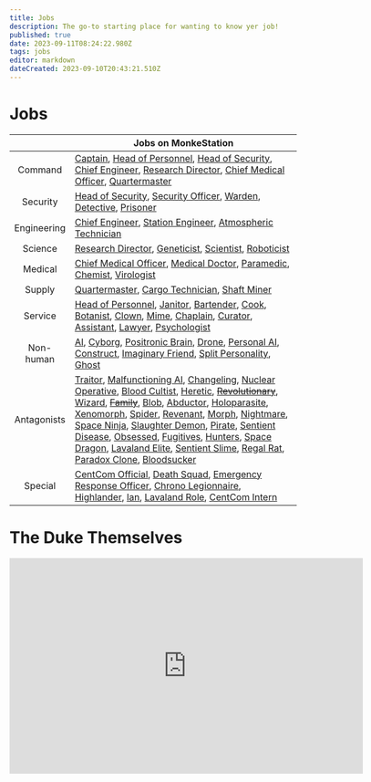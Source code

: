 ```yaml
---
title: Jobs
description: The go-to starting place for wanting to know yer job!
published: true
date: 2023-09-11T08:24:22.980Z
tags: jobs
editor: markdown
dateCreated: 2023-09-10T20:43:21.510Z
---
```


# Jobs

|             | Jobs on MonkeStation|
|:-----------:|---------------------------------------------------------------------------------------------------------------------------------------------------------------------------------------------------------------------------------------------------------------------------------------------------------------------------------------------------------|
|   Command   | [Captain](/jobs/command/captain), [Head of Personnel](/jobs/service/head-of-personnel), [Head of Security](/jobs/security/head-of-security), [Chief Engineer](/jobs/engineering/chief-engineer), [Research Director](/jobs/science/research-director), [Chief Medical Officer](/jobs/medical/chief-medical-officer), [Quartermaster](/jobs/supply/quartermaster)|
|   Security  | [Head of Security](/jobs/security/head-of-security), [Security Officer](/jobs/security/security-officer), [Warden](/jobs/security/warden), [Detective](/jobs/security/detective), [Prisoner](/jobs/security/prisoner) |
| Engineering | [Chief Engineer](/jobs/engineering/chief-engineer), [Station Engineer](/jobs/engineering/station-engineer), [Atmospheric Technician](/jobs/engineering/atmospheric-technician)|
|   Science   | [Research Director](/jobs/science/research-director), [Geneticist](/jobs/science/geneticist), [Scientist](/jobs/science/scientist), [Roboticist](/jobs/science/roboticist)|
|   Medical   | [Chief Medical Officer](/jobs/medical/chief-medical-officer), [Medical Doctor](/jobs/medical/medical-doctor), [Paramedic](/jobs/medical/paramedic), [Chemist](/jobs/medical/chemist), [Virologist](/jobs/medical/virologist) |
|    Supply   | [Quartermaster](/jobs/supply/quartermaster), [Cargo Technician](/jobs/supply/cargo-technician), [Shaft Miner](/jobs/supply/shaft-miner) |
|   Service   | [Head of Personnel](/jobs/service/head-of-personnel), [Janitor](/jobs/service/janitor), [Bartender](/jobs/service/bartender), [Cook](/jobs/service/cook), [Botanist](/jobs/service/botanist), [Clown](/jobs/service/clown), [Mime](/jobs/service/mime), [Chaplain](/jobs/service/chaplain), [Curator](/jobs/service/curator), [Assistant](/jobs/service/assistant), [Lawyer](/jobs/service/lawyer), [Psychologist](/jobs/service/psychologist) |
|  Non-human  | [AI](/jobs/non-human/ai), [Cyborg](/jobs/non-human/ai), [Positronic Brain](/jobs/non-human/positronic-brain), [Drone](/jobs/non-human/drone), [Personal AI](/jobs/non-human/pai), [Construct](/jobs/non-human/construct), [Imaginary Friend](/jobs/non-human/imaginary-friend), [Split Personality](/jobs/non-human/split-personality), [Ghost](/jobs/non-human/ghost) |
| Antagonists | [Traitor](/jobs/antagonists/traitor), [Malfunctioning AI](/jobs/non-human/guide-to-malf), [Changeling](/jobs/antagonists/changeling), [Nuclear Operative](/jobs/antagonists/nuke-op), [Blood Cultist](/jobs/antagonists/blood-cultist), [Heretic](/jobs/antagonists/heretic), ~~[Revolutionary](/jobs/antagonists/revolutionary)~~, [Wizard](/jobs/antagonists/wizard), ~~[Family](/jobs/antagonists/Family)~~, [Blob](/jobs/antagonists/blob), [Abductor](/jobs/antagonists/abductor), [Holoparasite](/jobs/antagonists/holoparasite), [Xenomorph](/jobs/antagonists/xenos), [Spider](/jobs/antagonists/spider), [Revenant](/jobs/antagonists/revenant), [Morph](/jobs/antagonists/morph), [Nightmare](/jobs/antagonists/nightmare), [Space Ninja](/jobs/antagonists/space-ninja), [Slaughter Demon](/jobs/antagonists/slaughter-demon), [Pirate](/jobs/antagonists/pirate), [Sentient Disease](/jobs/antagonists/sentient-disease), [Obsessed](/jobs/antagonists/obsessed), [Fugitives](/jobs/antagonists/fugitives), [Hunters](/jobs/antagonists/hunters), [Space Dragon](/jobs/antagonists/space-dragon), [Lavaland Elite](/jobs/antagonists/lavaland-elite), [Sentient Slime](/jobs/antagonists/sentient-slime), [Regal Rat](/jobs/antagonists/regal-rat), [Paradox Clone](/jobs/antagonists/paradox-clone), [Bloodsucker](/jobs/antagonists/bloodsucker) |
|   Special   | [CentCom Official](/jobs/special/centcom-official), [Death Squad](/jobs/special/death-squad), [Emergency Response Officer](/jobs/special/ERT), [Chrono Legionnaire](/jobs/special/chrono-legionnaire), [Highlander](/jobs/special/highlander), [Ian](/jobs/special/Ian), [Lavaland Role](/jobs/special/lavaland-roles), [CentCom Intern](/jobs/special/centcom-intern) |


# The Duke Themselves
<iframe src="https://player.twitch.tv/?channel=thedukeofook&parent=wiki.monkestation.com" frameborder="0" allowfullscreen="true" scrolling="no" height="378" width="620"></iframe>